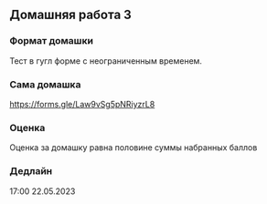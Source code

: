 ## Домашняя работа 3


### Формат домашки

Тест в гугл форме с неограниченным временем.


### Сама домашка

https://forms.gle/Law9vSg5pNRiyzrL8


### Оценка

Оценка за домашку равна половине суммы набранных баллов


### Дедлайн

17:00 22.05.2023
